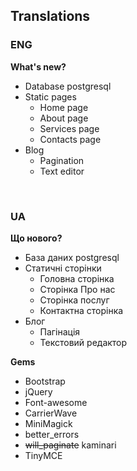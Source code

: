 ## Translations

### ENG
**What's new?**
* Database postgresql
* Static pages
  * Home page
  * About page
  * Services page
  * Contacts page
* Blog
  * Pagination
  * Text editor

<br>

### UA
**Що нового?**
* База даних postgresql
* Статичні сторінки
  * Головна сторінка
  * Сторінка Про нас
  * Сторінка послуг
  * Контактна сторінка
* Блог
  * Пагінація
  * Текстовий редактор

**Gems**
* Bootstrap
* jQuery
* Font-awesome
* CarrierWave
* MiniMagick
* better_errors
* ~~will_paginate~~ kaminari
* TinyMCE
